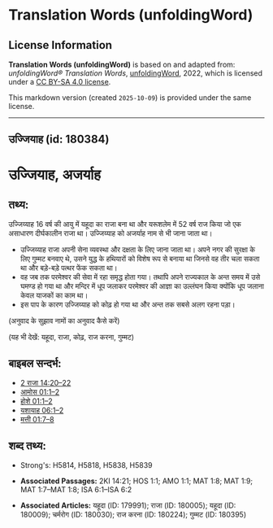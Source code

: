 # Translation Words (unfoldingWord)

## License Information

**Translation Words (unfoldingWord)** is based on and adapted from: _unfoldingWord® Translation Words_, [unfoldingWord](https://unfoldingword.org/utw), 2022, which is licensed under a [CC BY-SA 4.0 license](https://creativecommons.org/licenses/by-sa/4.0/legalcode.en).

This markdown version (created `2025-10-09`) is provided under the same license.



--------------------------------

## उज्जियाह (id: 180384)

उज्जियाह, अजर्याह
=================

तथ्य:
-----

उज्जिय्याह 16 वर्ष की आयु में यहूदा का राजा बना था और यरूशलेम में 52 वर्ष राज किया जो एक असाधारण दीर्घकालीन राजा था। उज्जिय्याह को अजर्याह नाम से भी जाना जाता था।

* उज्जिय्याह राजा अपनी सेना व्यवस्था और दक्षता के लिए जाना जाता था। अपने नगर की सुरक्षा के लिए गुम्मट बनवाए थे, उसने युद्ध के हथियारों को विशेष रूप से बनाया था जिनसे वह तीर चला सकता था और बड़े\-बड़े पत्थर फेंक सकता था।
* वह जब तक परमेश्वर की सेवा में रहा समृद्ध होता गया। तथापि अपने राज्यकाल के अन्त समय में उसे घमण्ड हो गया था और मन्दिर में धूप जलाकर परमेश्वर की आज्ञा का उल्लंघन किया क्योंकि धूप जलाना केवल याजकों का काम था।
* इस पाप के कारण उज्जिय्याह को कोढ़ हो गया था और अन्त तक सबसे अलग रहना पड़ा।

(अनुवाद के सुझाव नामों का अनुवाद कैसे करें)

(यह भी देखें: यहूदा, राजा, कोढ़, राज करना, गुम्मट)

बाइबल सन्दर्भ:
--------------

* [2 राजा 14:20–22](https://ref.ly/2Kgs0:0)
* [आमोस 01:1–2](https://ref.ly/Amos1:1-Amos1:2)
* [होशे 01:1–2](https://ref.ly/Hos1:1-Hos1:2)
* [यशायाह 06:1–2](https://ref.ly/Isa6:1-Isa6:2)
* [मत्ती 01:7–8](https://ref.ly/Matt1:7-Matt1:8)

शब्द तथ्य:
----------

* Strong's: H5814, H5818, H5838, H5839

* **Associated Passages:** 2KI 14:21; HOS 1:1; AMO 1:1; MAT 1:8; MAT 1:9; MAT 1:7–MAT 1:8; ISA 6:1–ISA 6:2
* **Associated Articles:** यहूदा (ID: 179991); राजा (ID: 180005); यहूदा (ID: 180009); चर्मरोग (ID: 180030); राज करना (ID: 180224); गुम्मट (ID: 180395)

